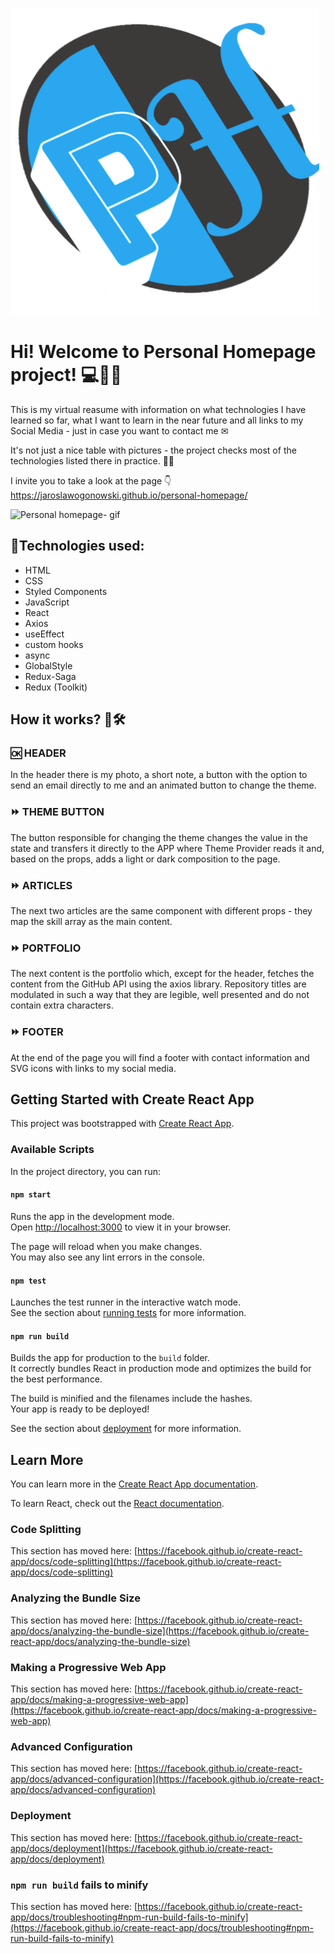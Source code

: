 ![Personal Homepage](./public/PersonalHomepageIcon.png)
# Hi! Welcome to Personal Homepage project! 💻📱🔧
This is my virtual reasume with information on what technologies I have learned so far, what I want to learn in the near future and all links to my Social Media - just in case you want to contact me ✉

It's not just a nice table with pictures - the project checks most of the technologies listed there in practice.  👨‍💻

I invite you to take a look at the page  👇
https://jaroslawogonowski.github.io/personal-homepage/

![Personal homepage- gif](./public/PersonalHomepage.gif)

## 🦾Technologies used: 
- HTML
- CSS
- Styled Components
- JavaScript
- React
- Axios
- useEffect
- custom hooks
- async
- GlobalStyle
- Redux-Saga
- Redux (Toolkit)

## How it works? 👀🛠
### 🆗 HEADER
In the header there is my photo, a short note, a button with the option to send an email directly to me and an animated button to change the theme.

### ⏩ THEME BUTTON
The button responsible for changing the theme changes the value in the state and transfers it directly to the APP where Theme Provider reads it and, based on the props, adds a light or dark composition to the page.

### ⏩ ARTICLES
The next two articles are the same component with different props - they map the skill array as the main content.
### ⏩ PORTFOLIO
The next content is the portfolio which, except for the header, fetches the content from the GitHub API using the axios library. Repository titles are modulated in such a way that they are legible, well presented and do not contain extra characters.
### ⏩ FOOTER
At the end of the page you will find a footer with contact information and SVG icons with links to my social media.
## Getting Started with Create React App

This project was bootstrapped with [Create React App](https://github.com/facebook/create-react-app).

### Available Scripts

In the project directory, you can run:

#### `npm start`

Runs the app in the development mode.\
Open [http://localhost:3000](http://localhost:3000) to view it in your browser.

The page will reload when you make changes.\
You may also see any lint errors in the console.

#### `npm test`

Launches the test runner in the interactive watch mode.\
See the section about [running tests](https://facebook.github.io/create-react-app/docs/running-tests) for more information.

#### `npm run build`

Builds the app for production to the `build` folder.\
It correctly bundles React in production mode and optimizes the build for the best performance.

The build is minified and the filenames include the hashes.\
Your app is ready to be deployed!

See the section about [deployment](https://facebook.github.io/create-react-app/docs/deployment) for more information.


## Learn More

You can learn more in the [Create React App documentation](https://facebook.github.io/create-react-app/docs/getting-started).

To learn React, check out the [React documentation](https://reactjs.org/).

### Code Splitting

This section has moved here: [https://facebook.github.io/create-react-app/docs/code-splitting](https://facebook.github.io/create-react-app/docs/code-splitting)

### Analyzing the Bundle Size

This section has moved here: [https://facebook.github.io/create-react-app/docs/analyzing-the-bundle-size](https://facebook.github.io/create-react-app/docs/analyzing-the-bundle-size)

### Making a Progressive Web App

This section has moved here: [https://facebook.github.io/create-react-app/docs/making-a-progressive-web-app](https://facebook.github.io/create-react-app/docs/making-a-progressive-web-app)

### Advanced Configuration

This section has moved here: [https://facebook.github.io/create-react-app/docs/advanced-configuration](https://facebook.github.io/create-react-app/docs/advanced-configuration)

### Deployment

This section has moved here: [https://facebook.github.io/create-react-app/docs/deployment](https://facebook.github.io/create-react-app/docs/deployment)

### `npm run build` fails to minify

This section has moved here: [https://facebook.github.io/create-react-app/docs/troubleshooting#npm-run-build-fails-to-minify](https://facebook.github.io/create-react-app/docs/troubleshooting#npm-run-build-fails-to-minify)
